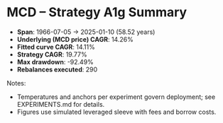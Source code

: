# MCD – Strategy A1g Summary

- **Span**: 1966-07-05 → 2025-01-10 (58.52 years)
- **Underlying (MCD price) CAGR**: 14.26%
- **Fitted curve CAGR**: 14.11%
- **Strategy CAGR**: 19.77%
- **Max drawdown**: -92.49%
- **Rebalances executed**: 290

Notes:

- Temperatures and anchors per experiment govern deployment; see EXPERIMENTS.md for details.
- Figures use simulated leveraged sleeve with fees and borrow costs.
